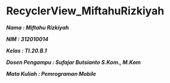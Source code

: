 # RecyclerView_MiftahuRizkiyah

***Nama : Miftahu Rizkiyah***

***NIM : 312010014***

***Kelas : TI.20.B.1***

***Dosen Pengampu : Sufajar Butsianto S.Kom., M.Kom***

***Mata Kuliah : Pemrograman Mobile***
